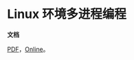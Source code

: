 # Linux 环境多进程编程

**文档**

[PDF](./Linux_环境多进程编程.pdf)，[Online](https://www.chiro.work/Linux-3627a00275e34fd495df0bd26151d28e)。

